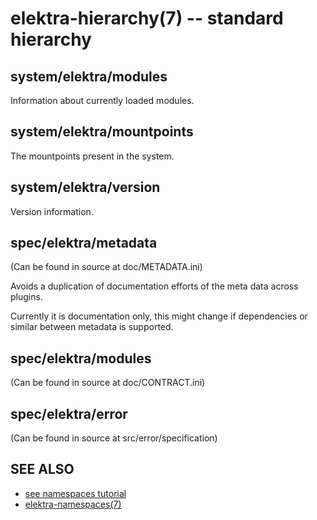 elektra-hierarchy(7) -- standard hierarchy
==========================================

## system/elektra/modules

Information about currently loaded modules.


## system/elektra/mountpoints

The mountpoints present in the system.


## system/elektra/version

Version information.


## spec/elektra/metadata

(Can be found in source at doc/METADATA.ini)

Avoids a duplication of documentation efforts of the meta data across plugins.

Currently it is documentation only, this might change if dependencies or similar
between metadata is supported.


## spec/elektra/modules

(Can be found in source at doc/CONTRACT.ini)


## spec/elektra/error

(Can be found in source at src/error/specification)

## SEE ALSO

- [see namespaces tutorial](doc/tutorials/namespaces.md)
- [elektra-namespaces(7)](elektra-namespaces.md)
